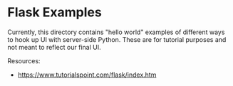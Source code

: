 # Flask Examples
Currently, this directory contains "hello world" examples of different ways to hook up UI with server-side Python. 
These are for tutorial purposes and not meant to reflect our final UI.

Resources:
* https://www.tutorialspoint.com/flask/index.htm
